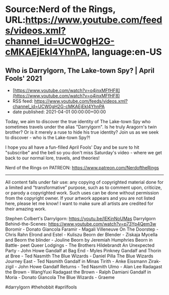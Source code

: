 # Source:Nerd of the Rings, URL:https://www.youtube.com/feeds/videos.xml?channel_id=UCW0gH2G-cMKAEjEkI4YhnPA, language:en-US

## Who is Darrylgorn, The Lake-town Spy? | April Fools' 2021
 - [https://www.youtube.com/watch?v=o4jnxMFfHF8](https://www.youtube.com/watch?v=o4jnxMFfHF8)
 - RSS feed: https://www.youtube.com/feeds/videos.xml?channel_id=UCW0gH2G-cMKAEjEkI4YhnPA
 - date published: 2021-04-01 00:00:00+00:00

Today, we aim to discover the true identity of The Lake-town Spy who sometimes travels under the alias "Darrylgorn".  Is he truly Aragorn's twin brother? Or is it merely a ruse to hide his true identity? Join us as we seek to discover - who is the Lake-town Spy?!

I hope you all have a fun-filled April Fools' Day and be sure to hit "subscribe" and the bell so you don't miss Saturday's video - where we get back to our normal lore, travels, and theories!

Nerd of the Rings on PATREON: https://www.patreon.com/NerdoftheRings

-------------- 
All content falls under fair use: any copying of copyrighted material done for a limited and “transformative” purpose, such as to comment upon, criticize, or parody a copyrighted work. Such uses can be done without permission from the copyright owner.   If your artwork appears and you are not listed here, please let me know! I want to make sure all artists are credited for their amazing work.

Stephen Colbert's Darrylgorn: https://youtu.be/IEKinNoUMas
Darrylgorn Behind-the-Scenes: https://www.youtube.com/watch?v=p73Yp4Qem3w
Boromir - Donato Giancola
Faramir - Magali Villeneuve
On The Doorstep - Chris Rahn
Elrond and Estel - Kuliszu
Beorn der Blender - Ziskaja
Mycella and Beorn the blinder - Jouline
Beorn by Jeremiah Humphries
Beorn in Battle- peet
Queer Lodgings - The Brothers Hildebrandt
An Unexpected Party - John Howe
Gandalf at Bag End - Myles Pinkney
Gandalf and Thorin at Bree - Ted Nasmith
The Blue Wizards - Daniel Pilla
The Blue Wizards Journey East - Ted Nasmith
Gandalf in Minas Tirith - Anke Eissmann
Zirak-zigil - John Howe
Gandalf Returns - Ted Nasmith
Ulmo - Alan Lee
Radagast the Brown - WangYuxi
Radagast the Brown - Ralph Damiani
Gandalf in Moria - Donato Giancola
The Blue Wizards - Graeme

#darrylgorn #thehobbit #aprilfools

